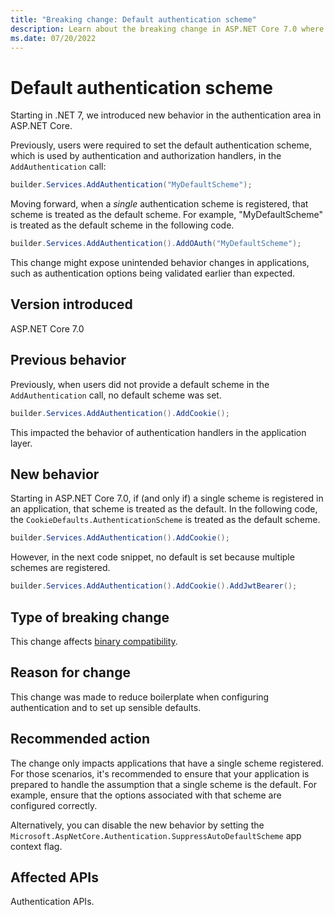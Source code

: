 ```yaml
---
title: "Breaking change: Default authentication scheme"
description: Learn about the breaking change in ASP.NET Core 7.0 where a singly registered authentication scheme will cause it to be used as the default.
ms.date: 07/20/2022
---
```

# Default authentication scheme

Starting in .NET 7, we introduced new behavior in the authentication area in ASP.NET Core.

Previously, users were required to set the default authentication scheme, which is used by authentication and authorization handlers, in the `AddAuthentication` call:

```csharp
builder.Services.AddAuthentication("MyDefaultScheme");
```

Moving forward, when a *single* authentication scheme is registered, that scheme is treated as the default scheme. For example, "MyDefaultScheme" is treated as the default scheme in the following code.

```csharp
builder.Services.AddAuthentication().AddOAuth("MyDefaultScheme");
```

This change might expose unintended behavior changes in applications, such as authentication options being validated earlier than expected.

## Version introduced

ASP.NET Core 7.0

## Previous behavior

Previously, when users did not provide a default scheme in the `AddAuthentication` call, no default scheme was set.

```csharp
builder.Services.AddAuthentication().AddCookie();
```

This impacted the behavior of authentication handlers in the application layer.

## New behavior

Starting in ASP.NET Core 7.0, if (and only if) a single scheme is registered in an application, that scheme is treated as the default. In the following code, the `CookieDefaults.AuthenticationScheme` is treated as the default scheme.

```csharp
builder.Services.AddAuthentication().AddCookie();
```

However, in the next code snippet, no default is set because multiple schemes are registered.

```csharp
builder.Services.AddAuthentication().AddCookie().AddJwtBearer();
```

## Type of breaking change

This change affects [binary compatibility](../../categories.md#binary-compatibility).

## Reason for change

This change was made to reduce boilerplate when configuring authentication and to set up sensible defaults.

## Recommended action

The change only impacts applications that have a single scheme registered. For those scenarios, it's recommended to ensure that your application is prepared to handle the assumption that a single scheme is the default. For example, ensure that the options associated with that scheme are configured correctly.

Alternatively, you can disable the new behavior by setting the `Microsoft.AspNetCore.Authentication.SuppressAutoDefaultScheme` app context flag.

## Affected APIs

Authentication APIs.
